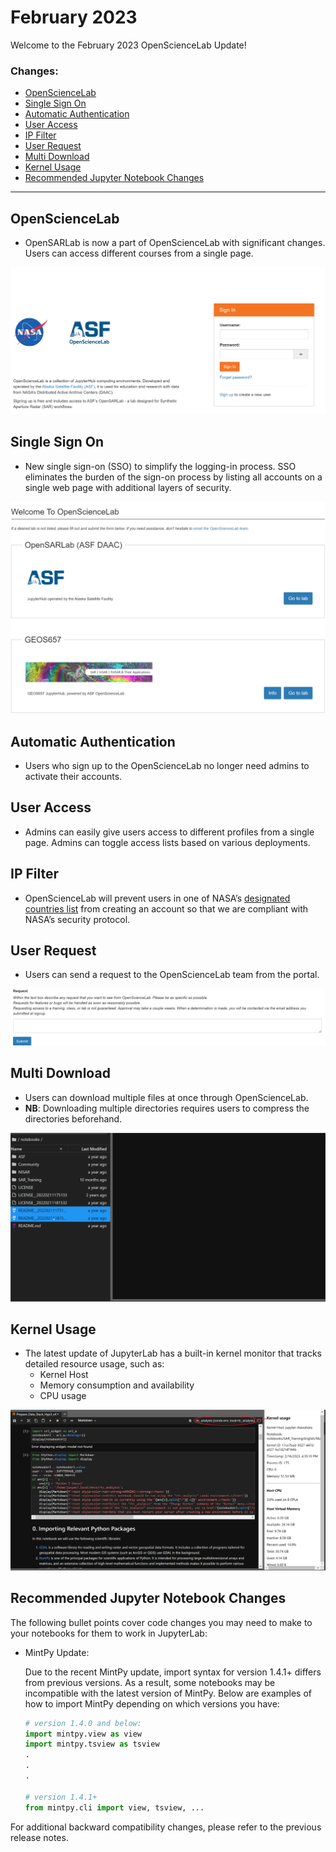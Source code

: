 # February 2023

Welcome to the February 2023 OpenScienceLab Update!

### Changes:
- [OpenScienceLab](#opensciencelab)
- [Single Sign On](#single-sign-on)
- [Automatic Authentication](#automatic-authentication)
- [User Access](#user-access)
- [IP Filter](#ip-filter)
- [User Request]()
- [Multi Download](#multi-download)
- [Kernel Usage](#kernel-usage)
- [Recommended Jupyter Notebook Changes](#recommended-jupyter-notebook-changes)

---
  
## **OpenScienceLab**

- OpenSARLab is now a part of OpenScienceLab with significant changes. Users can access different courses from a single page.

![opensciencelab front page](../assets/opensciencelab.PNG)

## **Single Sign On**

- New single sign-on (SSO) to simplify the logging-in process. SSO eliminates the burden of the sign-on process by listing all accounts on a single web page with additional layers of security.

![sso page](../assets/single_sign_on.PNG)

## **Automatic Authentication**
- Users who sign up to the OpenScienceLab no longer need admins to activate their accounts.

## **User Access**
- Admins can easily give users access to different profiles from a single page. Admins can toggle access lists based on various deployments.

## **IP Filter**

- OpenScienceLab will prevent users in one of NASA’s [designated countries list](https://www.nasa.gov/sites/default/files/atoms/files/designated_country_list_6.10.2022.pdf) from creating an account so that we are compliant with NASA’s security protocol.

## **User Request**
- Users can send a request to the OpenScienceLab team from the portal. 

![user request](../assets/user_request.PNG)


## **Multi Download**
- Users can download multiple files at once through OpenScienceLab.
- **NB**: Downloading multiple directories requires users to compress the directories beforehand.

![multi download](../assets/multi_download.gif)

## **Kernel Usage**
- The latest update of JupyterLab has a built-in kernel monitor that tracks detailed resource usage, such as:
  - Kernel Host
  - Memory consumption and availability
  - CPU usage


![kernel usage](../assets/kernel_usage.PNG)

## **Recommended Jupyter Notebook Changes**

The following bullet points cover code changes you may need to make to your notebooks for them to work in JupyterLab:

- MintPy Update:

    Due to the recent MintPy update, import syntax for version 1.4.1+ differs from previous versions. As a result, some notebooks may be incompatible with the latest version of MintPy. Below are examples of how to import MintPy depending on which versions you have:

    ``` python
    # version 1.4.0 and below:
    import mintpy.view as view
    import mintpy.tsview as tsview
    .
    .
    .
    
    # version 1.4.1+
    from mintpy.cli import view, tsview, ...        
    ```

For additional backward compatibility changes, please refer to the previous release notes.
